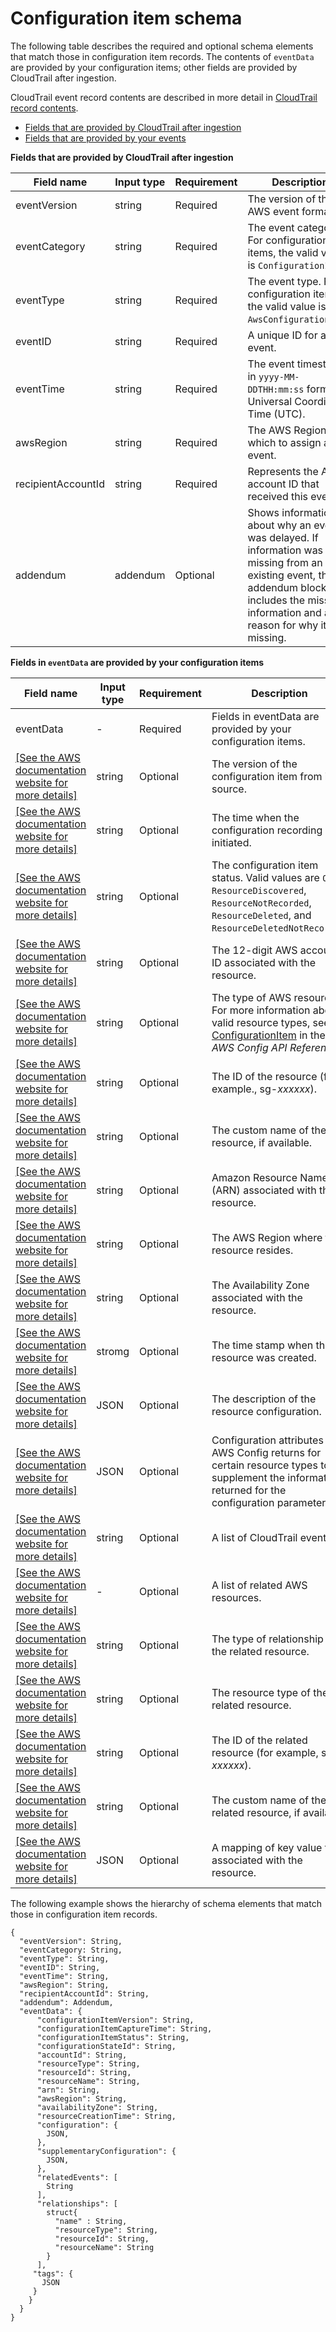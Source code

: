 # Configuration item schema<a name="query-event-data-store-config-schema"></a>

The following table describes the required and optional schema elements that match those in configuration item records\. The contents of `eventData` are provided by your configuration items; other fields are provided by CloudTrail after ingestion\.

CloudTrail event record contents are described in more detail in [CloudTrail record contents](cloudtrail-event-reference-record-contents.md)\.
+ [Fields that are provided by CloudTrail after ingestion](#fields-cloudtrail)
+ [Fields that are provided by your events](#fields-event)<a name="fields-cloudtrail"></a>


**Fields that are provided by CloudTrail after ingestion**  

| Field name | Input type | Requirement | Description | 
| --- | --- | --- | --- | 
| eventVersion | string | Required |  The version of the AWS event format\.  | 
| eventCategory | string | Required |  The event category\. For configuration items, the valid value is `ConfigurationItem`\.  | 
| eventType | string | Required |  The event type\. For configuration items, the valid value is `AwsConfigurationItem`\.  | 
| eventID | string | Required |  A unique ID for an event\.  | 
| eventTime |  string  | Required |  The event timestamp, in `yyyy-MM-DDTHH:mm:ss` format, in Universal Coordinated Time \(UTC\)\.  | 
| awsRegion | string | Required |  The AWS Region to which to assign an event\.  | 
| recipientAccountId | string | Required |  Represents the AWS account ID that received this event\.  | 
| addendum |  addendum  | Optional |  Shows information about why an event was delayed\. If information was missing from an existing event, the addendum block includes the missing information and a reason for why it was missing\.  | <a name="fields-event"></a>


**Fields in `eventData` are provided by your configuration items**  

| Field name | Input type | Requirement | Description | 
| --- | --- | --- | --- | 
| eventData |  \-  | Required | Fields in eventData are provided by your configuration items\. | 
|  [\[See the AWS documentation website for more details\]](http://docs.aws.amazon.com/awscloudtrail/latest/userguide/query-event-data-store-config-schema.html)  | string | Optional |  The version of the configuration item from its source\.  | 
|  [\[See the AWS documentation website for more details\]](http://docs.aws.amazon.com/awscloudtrail/latest/userguide/query-event-data-store-config-schema.html)  | string | Optional |  The time when the configuration recording was initiated\.  | 
|  [\[See the AWS documentation website for more details\]](http://docs.aws.amazon.com/awscloudtrail/latest/userguide/query-event-data-store-config-schema.html)  | string | Optional |  The configuration item status\. Valid values are `OK`, `ResourceDiscovered`, `ResourceNotRecorded`, ` ResourceDeleted`, and `ResourceDeletedNotRecorded`\.  | 
|  [\[See the AWS documentation website for more details\]](http://docs.aws.amazon.com/awscloudtrail/latest/userguide/query-event-data-store-config-schema.html)  | string | Optional |  The 12\-digit AWS account ID associated with the resource\.  | 
|  [\[See the AWS documentation website for more details\]](http://docs.aws.amazon.com/awscloudtrail/latest/userguide/query-event-data-store-config-schema.html)  | string | Optional |  The type of AWS resource\. For more information about valid resource types, see [ConfigurationItem](https://docs.aws.amazon.com/config/latest/APIReference/API_ConfigurationItem.html) in the *AWS Config API Reference*\.  | 
|  [\[See the AWS documentation website for more details\]](http://docs.aws.amazon.com/awscloudtrail/latest/userguide/query-event-data-store-config-schema.html)  | string | Optional |  The ID of the resource \(for example\., sg\-*xxxxxx*\)\.  | 
|  [\[See the AWS documentation website for more details\]](http://docs.aws.amazon.com/awscloudtrail/latest/userguide/query-event-data-store-config-schema.html)  | string | Optional |  The custom name of the resource, if available\.  | 
|  [\[See the AWS documentation website for more details\]](http://docs.aws.amazon.com/awscloudtrail/latest/userguide/query-event-data-store-config-schema.html)  | string | Optional |  Amazon Resource Name \(ARN\) associated with the resource\.   | 
|  [\[See the AWS documentation website for more details\]](http://docs.aws.amazon.com/awscloudtrail/latest/userguide/query-event-data-store-config-schema.html)  |  string  | Optional |  The AWS Region where the resource resides\.  | 
|  [\[See the AWS documentation website for more details\]](http://docs.aws.amazon.com/awscloudtrail/latest/userguide/query-event-data-store-config-schema.html)  |  string  | Optional |  The Availability Zone associated with the resource\.  | 
|  [\[See the AWS documentation website for more details\]](http://docs.aws.amazon.com/awscloudtrail/latest/userguide/query-event-data-store-config-schema.html)  |  stromg  | Optional |  The time stamp when the resource was created\.  | 
|  [\[See the AWS documentation website for more details\]](http://docs.aws.amazon.com/awscloudtrail/latest/userguide/query-event-data-store-config-schema.html)  |  JSON  | Optional |  The description of the resource configuration\.  | 
|  [\[See the AWS documentation website for more details\]](http://docs.aws.amazon.com/awscloudtrail/latest/userguide/query-event-data-store-config-schema.html)  |  JSON  | Optional |  Configuration attributes that AWS Config returns for certain resource types to supplement the information returned for the configuration parameter\.  | 
|  [\[See the AWS documentation website for more details\]](http://docs.aws.amazon.com/awscloudtrail/latest/userguide/query-event-data-store-config-schema.html)  |  string  | Optional |  A list of CloudTrail event IDs\.  | 
|  [\[See the AWS documentation website for more details\]](http://docs.aws.amazon.com/awscloudtrail/latest/userguide/query-event-data-store-config-schema.html)  | \- | Optional |  A list of related AWS resources\.  | 
|  [\[See the AWS documentation website for more details\]](http://docs.aws.amazon.com/awscloudtrail/latest/userguide/query-event-data-store-config-schema.html)  |  string  | Optional |  The type of relationship with the related resource\.  | 
|  [\[See the AWS documentation website for more details\]](http://docs.aws.amazon.com/awscloudtrail/latest/userguide/query-event-data-store-config-schema.html)  |  string  | Optional |  The resource type of the related resource\.  | 
|  [\[See the AWS documentation website for more details\]](http://docs.aws.amazon.com/awscloudtrail/latest/userguide/query-event-data-store-config-schema.html)  |  string  | Optional |  The ID of the related resource \(for example, sg\-*xxxxxx*\)\.  | 
|  [\[See the AWS documentation website for more details\]](http://docs.aws.amazon.com/awscloudtrail/latest/userguide/query-event-data-store-config-schema.html)  |  string  | Optional |  The custom name of the related resource, if available\.  | 
|  [\[See the AWS documentation website for more details\]](http://docs.aws.amazon.com/awscloudtrail/latest/userguide/query-event-data-store-config-schema.html)  |  JSON  | Optional |  A mapping of key value tags associated with the resource\.  | 

The following example shows the hierarchy of schema elements that match those in configuration item records\.

```
{
  "eventVersion": String,
  "eventCategory: String,
  "eventType": String,
  "eventID": String,
  "eventTime": String,
  "awsRegion": String,
  "recipientAccountId": String,
  "addendum": Addendum,
  "eventData": {
      "configurationItemVersion": String,
      "configurationItemCaptureTime": String,
      "configurationItemStatus": String,
      "configurationStateId": String,
      "accountId": String,
      "resourceType": String,
      "resourceId": String,
      "resourceName": String,
      "arn": String,
      "awsRegion": String, 
      "availabilityZone": String,
      "resourceCreationTime": String,
      "configuration": {
        JSON,
      },
      "supplementaryConfiguration": {
        JSON,
      },
      "relatedEvents": [
        String
      ],
      "relationships": [
        struct{
          "name" : String,
          "resourceType": String,
          "resourceId": String,
          "resourceName": String
        }
      ],
     "tags": {
       JSON
     }
    }
  }
}
```